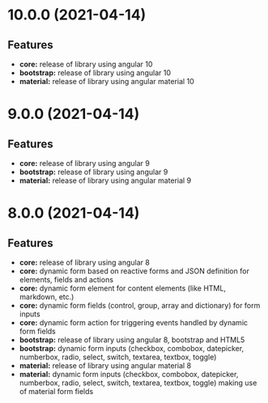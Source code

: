 # 10.0.0 (2021-04-14)

## Features

* **core:** release of library using angular 10
* **bootstrap:** release of library using angular 10
* **material:** release of library using angular material 10

# 9.0.0 (2021-04-14)

## Features

* **core:** release of library using angular 9
* **bootstrap:** release of library using angular 9
* **material:** release of library using angular material 9

# 8.0.0 (2021-04-14)

## Features

* **core:** release of library using angular 8
* **core:** dynamic form based on reactive forms and JSON definition for elements, fields and actions
* **core:** dynamic form element for content elements (like HTML, markdown, etc.)
* **core:** dynamic form fields (control, group, array and dictionary) for form inputs
* **core:** dynamic form action for triggering events handled by dynamic form fields
* **bootstrap:** release of library using angular 8, bootstrap and HTML5
* **bootstrap:** dynamic form inputs (checkbox, combobox, datepicker, numberbox, radio, select, switch, textarea, textbox, toggle)
* **material:** release of library using angular material 8
* **material:** dynamic form inputs (checkbox, combobox, datepicker, numberbox, radio, select, switch, textarea, textbox, toggle) making use of material form fields
